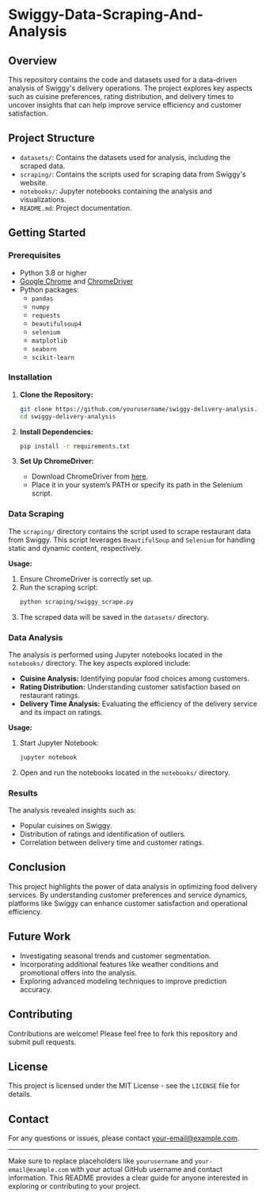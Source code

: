 # Swiggy-Data-Scraping-And-Analysis

## Overview
This repository contains the code and datasets used for a data-driven analysis of Swiggy's delivery operations. The project explores key aspects such as cuisine preferences, rating distribution, and delivery times to uncover insights that can help improve service efficiency and customer satisfaction.

## Project Structure
- `datasets/`: Contains the datasets used for analysis, including the scraped data.
- `scraping/`: Contains the scripts used for scraping data from Swiggy's website.
- `notebooks/`: Jupyter notebooks containing the analysis and visualizations.
- `README.md`: Project documentation.

## Getting Started

### Prerequisites
- Python 3.8 or higher
- [Google Chrome](https://www.google.com/chrome/) and [ChromeDriver](https://sites.google.com/chromium.org/driver/)
- Python packages:
  - `pandas`
  - `numpy`
  - `requests`
  - `beautifulsoup4`
  - `selenium`
  - `matplotlib`
  - `seaborn`
  - `scikit-learn`

### Installation
1. **Clone the Repository:**
   ```bash
   git clone https://github.com/yourusername/swiggy-delivery-analysis.git
   cd swiggy-delivery-analysis
   ```

2. **Install Dependencies:**
   ```bash
   pip install -r requirements.txt
   ```

3. **Set Up ChromeDriver:**
   - Download ChromeDriver from [here](https://sites.google.com/chromium.org/driver/).
   - Place it in your system’s PATH or specify its path in the Selenium script.

### Data Scraping
The `scraping/` directory contains the script used to scrape restaurant data from Swiggy. This script leverages `BeautifulSoup` and `Selenium` for handling static and dynamic content, respectively.

**Usage:**
1. Ensure ChromeDriver is correctly set up.
2. Run the scraping script:
   ```bash
   python scraping/swiggy_scrape.py
   ```
3. The scraped data will be saved in the `datasets/` directory.

### Data Analysis
The analysis is performed using Jupyter notebooks located in the `notebooks/` directory. The key aspects explored include:
- **Cuisine Analysis:** Identifying popular food choices among customers.
- **Rating Distribution:** Understanding customer satisfaction based on restaurant ratings.
- **Delivery Time Analysis:** Evaluating the efficiency of the delivery service and its impact on ratings.

**Usage:**
1. Start Jupyter Notebook:
   ```bash
   jupyter notebook
   ```
2. Open and run the notebooks located in the `notebooks/` directory.

### Results
The analysis revealed insights such as:
- Popular cuisines on Swiggy.
- Distribution of ratings and identification of outliers.
- Correlation between delivery time and customer ratings.

## Conclusion
This project highlights the power of data analysis in optimizing food delivery services. By understanding customer preferences and service dynamics, platforms like Swiggy can enhance customer satisfaction and operational efficiency.

## Future Work
- Investigating seasonal trends and customer segmentation.
- Incorporating additional features like weather conditions and promotional offers into the analysis.
- Exploring advanced modeling techniques to improve prediction accuracy.

## Contributing
Contributions are welcome! Please feel free to fork this repository and submit pull requests.

## License
This project is licensed under the MIT License - see the `LICENSE` file for details.

## Contact
For any questions or issues, please contact [your-email@example.com](mailto:your-email@example.com).

---

Make sure to replace placeholders like `yourusername` and `your-email@example.com` with your actual GitHub username and contact information. This README provides a clear guide for anyone interested in exploring or contributing to your project.
